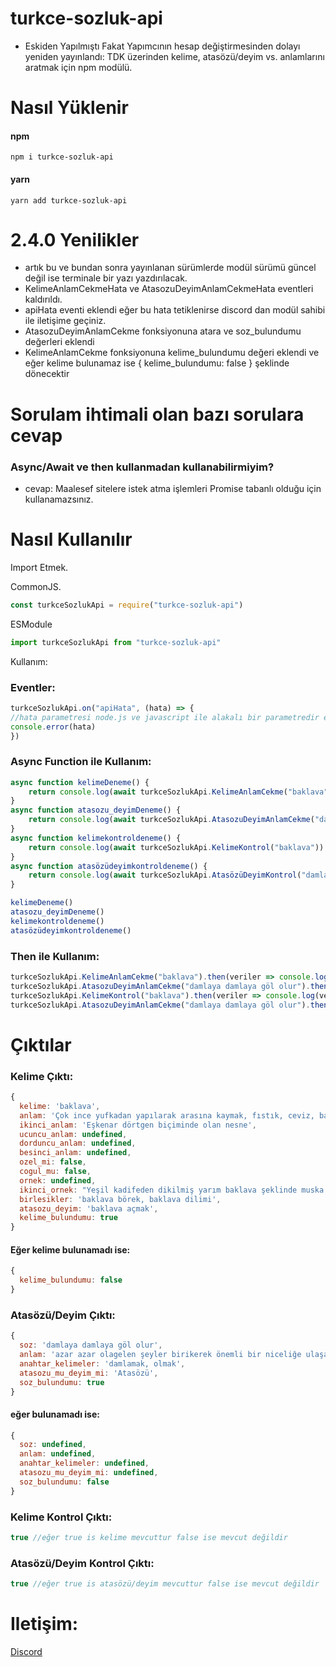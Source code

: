 # turkce-sozluk-api

- Eskiden Yapılmıştı Fakat Yapımcının hesap değiştirmesinden dolayı yeniden yayınlandı: TDK üzerinden kelime, atasözü/deyim vs. anlamlarını aratmak için npm modülü.

# Nasıl Yüklenir

#### npm
```terminal
npm i turkce-sozluk-api
```
#### yarn
```terminal
yarn add turkce-sozluk-api
```

# 2.4.0 Yenilikler
- artık bu ve bundan sonra yayınlanan sürümlerde modül sürümü güncel değil ise terminale bir yazı yazdırılacak.
- KelimeAnlamCekmeHata ve AtasozuDeyimAnlamCekmeHata eventleri kaldırıldı.
- apiHata eventi eklendi eğer bu hata tetiklenirse discord dan modül sahibi ile iletişime geçiniz.
- AtasozuDeyimAnlamCekme fonksiyonuna atara ve soz_bulundumu değerleri eklendi
- KelimeAnlamCekme fonksiyonuna kelime_bulundumu değeri eklendi ve eğer kelime bulunamaz ise { kelime_bulundumu: false } şeklinde dönecektir

# Sorulam ihtimali olan bazı sorulara cevap
### Async/Await ve then kullanmadan kullanabilirmiyim?
- cevap: Maalesef sitelere istek atma işlemleri Promise tabanlı olduğu için kullanamazsınız.


# Nasıl Kullanılır
Import Etmek.

CommonJS.
```js
const turkceSozlukApi = require("turkce-sozluk-api")
```
ESModule
```mjs
import turkceSozlukApi from "turkce-sozluk-api"
```

Kullanım:
### Eventler:
```js
turkceSozlukApi.on("apiHata", (hata) => {
//hata parametresi node.js ve javascript ile alakalı bir parametredir eğer bu hata tetiklenirse modül sahibi ile iletişime geçin
console.error(hata)
})
```
### Async Function ile Kullanım:
```js
async function kelimeDeneme() {
    return console.log(await turkceSozlukApi.KelimeAnlamCekme("baklava"))
}
async function atasozu_deyimDeneme() {
    return console.log(await turkceSozlukApi.AtasozuDeyimAnlamCekme("damlaya damlaya göl olur"))
}
async function kelimekontroldeneme() {
    return console.log(await turkceSozlukApi.KelimeKontrol("baklava"))
}
async function atasözüdeyimkontroldeneme() {
    return console.log(await turkceSozlukApi.AtasözüDeyimKontrol("damlaya damlaya göl olur"))
}

kelimeDeneme()
atasozu_deyimDeneme()
kelimekontroldeneme()
atasözüdeyimkontroldeneme()
```
### Then ile Kullanım:
```js
turkceSozlukApi.KelimeAnlamCekme("baklava").then(veriler => console.log(veriler))
turkceSozlukApi.AtasozuDeyimAnlamCekme("damlaya damlaya göl olur").then(veriler => console.log(veriler))
turkceSozlukApi.KelimeKontrol("baklava").then(veriler => console.log(veriler))
turkceSozlukApi.AtasozuDeyimAnlamCekme("damlaya damlaya göl olur").then(veriler => console.log(veriler))
```

# Çıktılar
### Kelime Çıktı:
```js
{
  kelime: 'baklava',
  anlam: 'Çok ince yufkadan yapılarak arasına kaymak, fıstık, ceviz, badem vb. konulup pişirilen ve üzerine şeker şerbeti dökülen bir tatlı türü',     
  ikinci_anlam: 'Eşkenar dörtgen biçiminde olan nesne',
  ucuncu_anlam: undefined,
  dorduncu_anlam: undefined,
  besinci_anlam: undefined,
  ozel_mi: false,
  cogul_mu: false,
  ornek: undefined,
  ikinci_ornek: "Yeşil kadifeden dikilmiş yarım baklava şeklinde muska çok ufakken üzerine gelen havaleden Fikret'i kurtarırmış.",
  birlesikler: 'baklava börek, baklava dilimi',
  atasozu_deyim: 'baklava açmak',
  kelime_bulundumu: true
}
```
#### Eğer kelime bulunamadı ise:
```js
{
  kelime_bulundumu: false
}
```
### Atasözü/Deyim Çıktı:
```js
{
  soz: 'damlaya damlaya göl olur',
  anlam: 'azar azar olagelen şeyler birikerek önemli bir niceliğe ulaşacağı için küçümsenmemelidir.',
  anahtar_kelimeler: 'damlamak, olmak',
  atasozu_mu_deyim_mi: 'Atasözü',
  soz_bulundumu: true
}
```
#### eğer bulunamadı ise:
```js
{
  soz: undefined,
  anlam: undefined,
  anahtar_kelimeler: undefined,
  atasozu_mu_deyim_mi: undefined,
  soz_bulundumu: false
}
```
### Kelime Kontrol Çıktı:
```js
true //eğer true is kelime mevcuttur false ise mevcut değildir
```
### Atasözü/Deyim Kontrol Çıktı:
```js
true //eğer true is atasözü/deyim mevcuttur false ise mevcut değildir
```
# Iletişim:
<a href="https://discord.com/users/586995957695119477">Discord</a>
